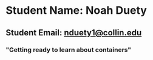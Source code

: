 # Student Name: Noah Duety
## Student Email: nduety1@collin.edu
### "Getting ready to learn about containers"
